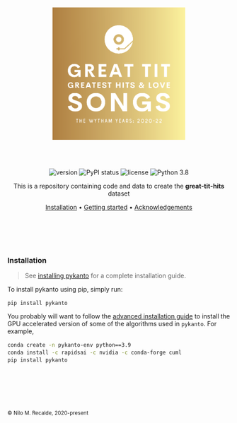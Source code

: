 <br>
<br>
<div align='center'>

<a href="https://nilomr.github.io/pykanto">
    <img src="resources/logo-2.png" alt="pykanto logo" title="pykanto" height="300" style="padding-bottom:1em !important;" />
</a>

<br>
<br>
<br>


![version](https://img.shields.io/badge/package_version-0.1.0-orange)
![PyPI status](https://img.shields.io/pypi/status/ansicolortags.svg)
![license](https://img.shields.io/github/license/mashape/apistatus.svg)
![Python 3.8](https://img.shields.io/badge/python->=3.8-yellow.svg)

This is a repository containing code and data to create the **great-tit-hits** dataset

[Installation](#installation) •
[Getting started](#getting-started) •
[Acknowledgements](#acknowledgements)
# ㅤ
</div>

### Installation

> See [installing pykanto](https://nilomr.github.io/pykanto/contents/1_getting-started.html) for a complete installation guide.

To install pykanto using pip, simply run:
```
pip install pykanto
```
You probably will want to follow the [advanced installation guide](https://nilomr.github.io/pykanto/_build/html/contents/installation.html#installing-gpu-accelerated-and-ml-libraries) to install the
GPU accelerated version of some of the algorithms used in `pykanto`. For example,

```bash
conda create -n pykanto-env python==3.9   
conda install -c rapidsai -c nvidia -c conda-forge cuml 
pip install pykanto          
```

# ㅤ
<sub>© Nilo M. Recalde, 2020-present</sub>

